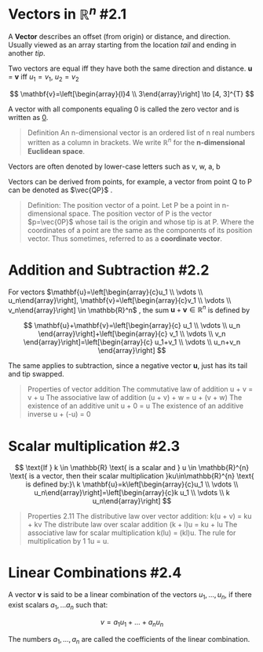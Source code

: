 # Vectors in $\mathbb{R}^{n}$ #2.1
A **Vector** describes an offset (from origin) or distance, and direction. Usually viewed as an array starting from the location *tail* and ending in another *tip*.

Two vectors are equal iff they have both the same direction and distance.
**u** = **v** iff $u_{1} = v_{1}$, $u_{2}=v_{2}$

$$ 
\mathbf{v}=\left[\begin{array}{l}4 \\ 3\end{array}\right] \to [4, 3]^{T}
$$

A vector with all components equaling 0 is called the zero vector and is written as <u>0</u>.

> Definition 
An n-dimensional vector is an ordered list of n real numbers written as a column in brackets.
We write $\mathbb{R}^{n}$ for the **n-dimensional Euclidean space**.

Vectors are often denoted by lower-case letters such as v, w, a, b

Vectors can be derived from points, for example, a vector from point Q to P can be denoted as $\vec{QP}$ .

> Definition: The position vector of a point.
> Let P be a point in n-dimensional space. The position vector of P is the vector $p=\vec{0P}$ whose tail is the origin and whose tip is at P. Where the coordinates of a point are the same as the components of its position vector. Thus sometimes, referred to as a **coordinate vector**.

# Addition and Subtraction #2.2

For vectors $\mathbf{u}=\left[\begin{array}{c}u_1 \\ \vdots \\ u_n\end{array}\right], \mathbf{v}=\left[\begin{array}{c}v_1 \\ \vdots \\ v_n\end{array}\right] \in \mathbb{R}^n$ , the sum $\mathbf{u}+\mathbf{v} \in \mathbb{R}^n$ is defined by

$$
\mathbf{u}+\mathbf{v}=\left[\begin{array}{c}
u_1 \\
\vdots \\
u_n
\end{array}\right]+\left[\begin{array}{c}
v_1 \\
\vdots \\
v_n
\end{array}\right]=\left[\begin{array}{c}
u_1+v_1 \\
\vdots \\
u_n+v_n
\end{array}\right]
$$

The same applies to subtraction, since a negative vector **u**, just has its tail and tip swapped. 

> Properties of vector addition
> The commutative law of addition u + v = v + u
> The associative law of addition (u + v) + w = u + (v + w)
> The existence of an additive unit u + 0 = u
> The existence of an additive inverse u + (-u) = 0


# Scalar multiplication #2.3

$$
\text{If } k \in \mathbb{R} \text{ is a scalar and } u \in \mathbb{R}^{n} \text{ is a vector, then their scalar multiplication }ku\in\mathbb{R}^{n} \text{ is defined by:}\
k \mathbf{u}=k\left[\begin{array}{c}u_1 \\ \vdots \\ u_n\end{array}\right]=\left[\begin{array}{c}k u_1 \\ \vdots \\ k u_n\end{array}\right]
$$

> Properties 2.11
> The distributive law over vector addition: k(u + v) = ku + kv
> The distribute law over scalar addition (k + l)u = ku + lu
> The associative law for scalar multiplication k(lu) = (kl)u.
> The rule for multiplication by 1 1u = u.

# Linear Combinations #2.4
A vector **v** is said to be a linear combination of the vectors $u_{1},...,u_{n}$, if there exist scalars $a_{1},...a_{n}$ such that:

$$
v = a_{1}u_{1}+...+a_{n}u_{n}
$$

The numbers $a_{1},...,a_{n}$ are called the coefficients of the linear combination.

